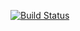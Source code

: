 [![Build Status](https://travis-ci.org/brunnerant/sdp-bootcamp.svg?branch=master)](https://travis-ci.org/brunnerant/sdp-bootcamp)
